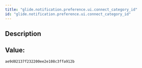 ```yaml
---
title: "glide.notification.preference.ui.connect_category_id"
id: "glide.notification.preference.ui.connect_category_id"
---
```

## Description



## Value: 
```
ae9d02137f232200ee2e108c3ffa912b
```